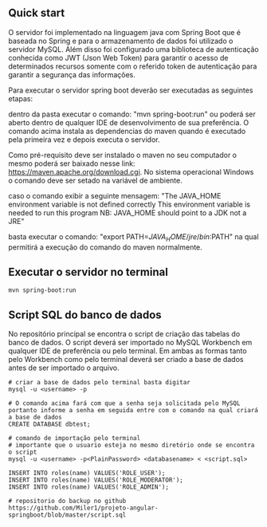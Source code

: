 
## Quick start

O servidor foi implementado na linguagem java com Spring Boot que é baseada no Spring e para o armazenamento de dados foi utilizado o servidor MySQL. Além disso foi configurado uma biblioteca de autenticação conhecida como JWT (Json Web Token) para garantir o acesso de determinados recursos somente com o referido token de autenticação para garantir a segurança das informações.

Para executar o servidor spring boot deverão ser executadas as seguintes etapas:

dentro da pasta executar o comando:
"mvn spring-boot:run" ou poderá ser aberto dentro de qualquer IDE de desenvolvimento de sua preferência.
O comando acima instala as dependencias do maven quando é executado pela primeira vez e depois executa o servidor.

Como pré-requisito deve ser instalado o maven no seu computador o mesmo poderá ser baixado nesse link: https://maven.apache.org/download.cgi. No sistema operacional Windows o comando deve ser setado na variável de ambiente.

caso o comando exibir a seguinte mensagem: 
"The JAVA_HOME environment variable is not defined correctly This environment variable is needed to run this program NB: JAVA_HOME should point to a JDK not a JRE" 

basta executar o comando:
"export PATH=$JAVA_HOME/jre/bin:$PATH" na qual permitirá a execução do comando do maven normalmente.

## Executar o servidor no terminal
```
mvn spring-boot:run
```

## Script SQL do banco de dados

No repositório principal se encontra o script de criação das tabelas do banco de dados. O script deverá ser importado no MySQL Workbench em qualquer IDE de preferência ou pelo terminal. Em ambas as formas tanto pelo Workbench como pelo terminal deverá ser criado a base de dados antes de ser importado o arquivo.

```
# criar a base de dados pelo terminal basta digitar
mysql -u <username> -p 

# O comando acima fará com que a senha seja solicitada pelo MySQL portanto informe a senha em seguida entre com o comando na qual criará a base de dados
CREATE DATABASE dbtest; 
```

```
# comando de importação pelo terminal
# importante que o usuario esteja no mesmo diretório onde se encontra o script
mysql -u <username> -p<PlainPassword> <databasename> < <script.sql>
```

```
INSERT INTO roles(name) VALUES('ROLE_USER');
INSERT INTO roles(name) VALUES('ROLE_MODERATOR');
INSERT INTO roles(name) VALUES('ROLE_ADMIN');
```

```
# repositorio do backup no github
https://github.com/Miler1/projeto-angular-springboot/blob/master/script.sql

```

